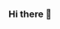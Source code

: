### Hi there 👋

<!--
**NiveSJ/NiveSJ** is a ✨ _special_ ✨ repository because its `README.md` (this file) appears on your GitHub profile.

Here are some ideas to get you started:

- 🔭 I’m Nivethitha VJ. I hold bachelors in Computer Science and Engineering with grade 8.4/10. ...
- 🌱 I have great passion towards System Engineering ...
- 👯 I have total experience of 3.5 years as software Engineer ...
- **Skills:**
- **Languages**: Java 8,Shell Script,PL/SQL
- **Backend Technologies**: Spring framework,Spring Boot,ORM,Spring Data JPA,Mysql,Oracle 11g,Spring Docs,Spring Validation.
- **REST API**
- **Front End:** BootStrap,React JS
- **DevOps tools**: Docker
- **Agile**
- **Testing framework**: Junit.
- Certifications: 1Z0-851 Java Standard Edition 6 Programmer Certified Professional (Score 93%)
-->
